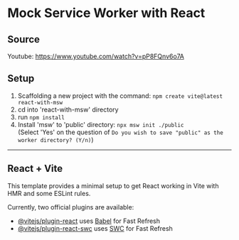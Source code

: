 # Mock Service Worker with React

## Source

Youtube: https://www.youtube.com/watch?v=pP8FQnv6o7A

## Setup

1. Scaffolding a new project with the command: `npm create vite@latest react-with-msw`
2. cd into 'react-with-msw' directory
3. run `npm install`
4. Install 'msw' to 'public' directory: `npx msw init ./public`\
 (Select 'Yes' on the question of `Do you wish to save "public" as the worker directory? (Y/n)`)

------

## React + Vite

This template provides a minimal setup to get React working in Vite with HMR and some ESLint rules.

Currently, two official plugins are available:

- [@vitejs/plugin-react](https://github.com/vitejs/vite-plugin-react/blob/main/packages/plugin-react/README.md) uses [Babel](https://babeljs.io/) for Fast Refresh
- [@vitejs/plugin-react-swc](https://github.com/vitejs/vite-plugin-react-swc) uses [SWC](https://swc.rs/) for Fast Refresh
